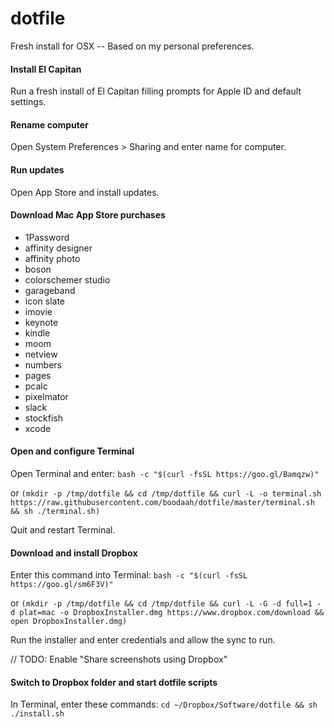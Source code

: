# dotfile

Fresh install for OSX -- Based on my personal preferences.

#### Install El Capitan

Run a fresh install of El Capitan filling prompts for Apple ID and default settings.

#### Rename computer

Open System Preferences > Sharing and enter name for computer.

#### Run updates

Open App Store and install updates.

#### Download Mac App Store purchases

+ 1Password
+ affinity designer
+ affinity photo
+ boson
+ colorschemer studio
+ garageband
+ icon slate
+ imovie
+ keynote
+ kindle
+ moom
+ netview
+ numbers
+ pages
+ pcalc
+ pixelmator
+ slack
+ stockfish
+ xcode

#### Open and configure Terminal

Open Terminal and enter: `bash -c "$(curl -fsSL https://goo.gl/Bamqzw)"` 

or `(mkdir -p /tmp/dotfile && cd /tmp/dotfile && curl -L -o terminal.sh https://raw.githubusercontent.com/boodaah/dotfile/master/terminal.sh && sh ./terminal.sh)`

Quit and restart Terminal.

#### Download and install Dropbox

Enter this command into Terminal: `bash -c "$(curl -fsSL https://goo.gl/sm6F3V)"`

or `(mkdir -p /tmp/dotfile && cd /tmp/dotfile && curl -L -G -d full=1 -d plat=mac -o DropboxInstaller.dmg https://www.dropbox.com/download && open DropboxInstaller.dmg)`

Run the installer and enter credentials and allow the sync to run.

// TODO: Enable "Share screenshots using Dropbox"

#### Switch to Dropbox folder and start dotfile scripts

In Terminal, enter these commands: `cd ~/Dropbox/Software/dotfile && sh ./install.sh`

